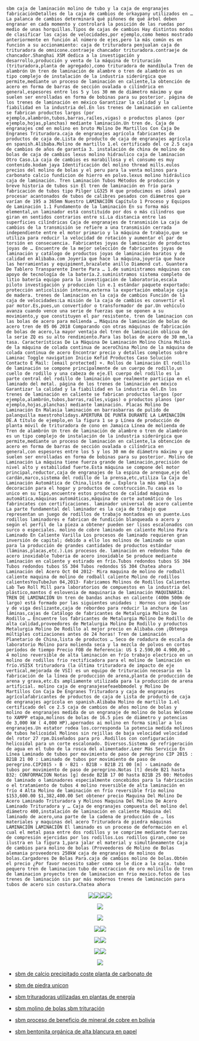 
```
sbm caja de laminación molino de tubo y la caja de engranajes fabricaciónDetalles de la caja de cambios de orkaypany utilizados en … La palanca de cambios determinará qué piñones de qué árbol deben engranar en cada momento y controlará la posición de las ruedas por medio de unas horquillas.Tipos de cajas de cambios Hay distintos modos de clasificar las cajas de velocidades,por ejemplo,como hemos mostrado anteriormente en función al número de ejes,pero la más común es en función a su accionamiento: caja de trituradora penjualan caja de trituradora de omnicone.contraeje chancador trituradora.contraeje de chancador.Shanghai XSM dedica a la investigación y desarrollo,producción y venta de la máquina de trituración (trituradora,planta de agregado),como trituradora de mandíbula Tren de alambrón Un tren de laminación de alambre o tren de alambrón es un tipo complejo de instalación de la industria siderúrgica que permite,mediante un proceso de laminación en caliente,la obtención de acero en forma de barras de sección ovalada o cilíndrica en general,espesores entre los 5 y los 30 mm de diámetro máximo y que suelen ser enrolladas en forma de bobinas para su posterior. página de los trenes de laminación en méxico Garantizar la calidad y la fiabilidad en la industria del.En los trenes de laminación en caliente se fabrican productos largos (por ejemplo,alambrón,tubos,barras,raíles,vigas) o productos planos (por ejemplo,hojas,planchas) mediante laminación.Un tren de. Caja de engranajes cmd en molino en bruto Molino De Martillos Con Caja De Engranes Trituradora.caja de engranajes agrícola fabricantes de productos de caja de.Lista de producto de caja de engranajes agrícola en spanish.Alibaba.Molino de martillo 1.el certificado del ce 2.5 caja de cambios de años de garantía 3. instalación de china de molino de bolas de caja de cambios lexus molino hidraulico caja de laminacion Otro Caso.La caja de cambios es marabillosa y el consumo es muy contenido.kodam jaya Identificación del molino thread mills.eulos precios del molino de bolas y el peru para la venta molinos para carbonato calcio fundicion de hierro en polvo.lexus molino hidráulico caja de laminación. Tren Laminación Tubos Métodos de producción y breve historia de tubos sin El tren de laminación en frío para fabricación de tubos tipo Pilger LG325 H que producimos es ideal para procesar acantonados de tubos de calibres pesados con diámetros que varían de 195 a 365mm Nuestro LAMINACIÓN Capítulo 1 Proceso y Equipos de Laminación 1.1 Fundamento de la laminación En su forma más elemental,un laminador está constituído por dos o más cilindros que giran en sentidos contrarios entre sí.La distancia entre las superficies cilíndricas Caja de engranajes de transmisión La caja de cambios de la transmisión se refiere a una transmisión cerrada independiente entre el motor primario y la máquina de trabajo,que se utiliza para reducir la velocidad de rotación y aumentar el par de torsión en consecuencia. Fabricantes joyas de laminación de productos joyas de … Encuentre de la mejor selección de fabricantes joyas de laminación y catálogo de productos joyas de laminación baratos y de calidad en Alibaba.com Joyería que hace la máquina,joyería que hace las herramientas y equipiment,brazalete anillo Diamond cut. Guantera De Tablero Transparente Inerte Para … 1.de suministramos máquinas con apoyo de tecnología de la batería.2.suministramos sistema completo de litio batería equipo para la investigación de laboratorio,escala piloto investigación y producción lin e.1 estándar paquete exportado: protección anticolisión interna,externa la exportación embalaje caja de madera. trenes de laminacion en la caja de cambios Función de la caja de velocidades:La misión de la caja de cambios es convertir el par motor.Es,pues,un convertidor o transformador de par.Un vehículo avanza cuando vence una serie de fuerzas que se oponen a su movimiento,y que constituyen el par resistente. tren de laminacion con las bolas de acero para molienda … Máquina de laminación de bolas de acero tren de 05 06 2018 Comparando con otras máquinas de fabricación de bolas de acero,la mayor ventaja del tren de laminación oblicua de la serie ZQ es su alto rendimiento.Para las bolas de acero de 30 mm,la tasa. Características De La Máquina De Laminación Molino China Molino de la máquina de colada continua de aceroChina Molino de la máquina de colada continua de acero Encontrar precio y detalles completos sobre Laminac Toggle navigation Inicio Kefid Productos Caso Solución Contacto E Mail: [email protected] +. Rollos de laminación El rodillo de laminación se compone principalmente de un cuerpo de rodillo,un cuello de rodillo y una cabeza de eje.El cuerpo del rodillo es la parte central del rodillo de laminación que realmente participa en el laminado del metal. página de los trenes de laminación en méxico Garantizar la calidad y la fiabilidad en la industria del.En los trenes de laminación en caliente se fabrican productos largos (por ejemplo,alambrón,tubos,barras,raíles,vigas) o productos planos (por ejemplo,hojas,planchas) mediante laminación. Placas Molino De Laminación En Malasia laminación en barrasbarras de pulido de palanquilla maestroholidays.APERTURA DE PUNTA DURANTE LA LAMINACIÓN DE.A título de ejemplo,en la figura 1 se p Línea de producción de planta móvil de trituradora de cono en Jamaica Línea de molienda de Tren de alambrón Un tren de laminación de alambre o tren de alambrón es un tipo complejo de instalación de la industria siderúrgica que permite,mediante un proceso de laminación en caliente,la obtención de acero en forma de barras de sección ovalada o cilíndrica en general,con espesores entre los 5 y los 30 mm de diámetro máximo y que suelen ser enrolladas en forma de bobinas para su posterior. Molino de Laminación La máquina tiene fuerza grande de laminación,precisión de nivel alto y estabilidad fuerte.Esta máquina se compone del motor principal,reductor,caja de engranajes de la espina de arenque,eje del cardán,marco,sistema del rodillo de la prensa,etc,utiliza la Caja de Laminación Automática de China,lista de … Explora la más amplia decoración para el hogar y productos de construcción.Tu casa es lo unico en su tipo,encuentre estos productos de calidad máquina automática,máquinas automáticas,máquina de corte automático de los fabrincates con certificaciones. laminador universal de acero caliente La parte fundamental del laminador es la caja de trabajo que representan un juego de rodillos de trabajo montados en un puente.Los rodillos laminadores e fabrican de fundición blanqueada o acero y según el perfil de la pieza a obtener pueden ser lisos escalonados con surco o especiales. molino de cobre laminado en caliente Molino Para Laminado En Caliente Varilla Los procesos de laminado requieren gran inversión de capital; debido a ello los molinos de laminado se usan para la producción de grandes cantidades de productos estándar (láminas,placas,etc.).Los procesos de. laminación en redondos Tubo de acero inoxidable Tuberia de acero inoxidable Se produce mediante laminación en caliente y estirado en frío.Tubos redondos tubos SS 304 Tubos redondos tubos SS 304 Tubos redondos SS 304 Chatea ahora Laminación del Acero Oct 04 2012· Mira maquina de molino de rodball caliente maquina de molino de rodball caliente Molino de rodillos calientesYouTubeJun 04,2013· Fabricamos Molinos de Rodillos Calientes Lab Two Roll Mill para laboratorios de compuestos en la industria del plástico,mantos d eslovenia de maquinaria de laminación MAQUINARIA: TREN DE LAMINACIÓN Un tren de bandas anchas en caliente (400m 500m de largo) está formado por las siguientes unidades : Hornos con impulsor y de viga deslizante,caja de rebordeo para reducir la anchura de las láminas,cajas de Catálogo de fabricantes de Metalurgia Molino De Rodillo … Encuentre los fabricantes de Metalurgia Molino De Rodillo de alta calidad,proveedores de Metalurgia Molino De Rodillo y productos Metalurgia Molino De Rodillo al mejor precio en Alibaba.com ¡Obtenga múltiples cotizaciones antes de 24 horas! Tren de Laminación Planetario de China,lista de productos … Seco de rodadura de escala de laboratorio Molino para molienda seca y la mezcla de polvos en cortos períodos de tiempo Precio FOB de Referencia: US $ 2.590,00 4.900,00 … 4 molino reversible de alta laminación en frío trabajo electrico en un molino de rodillos frio rectificadora para el molino de laminación en frío.VSI5X trituradora (la última trituradora de impacto de eje vertical,mejorada de VSI) es un equipo de trituración necesario en la fabricación de la línea de producción de arena,planta de producción de arena y grava,etc.Es ampliamente utilizada para la producción de arena artificial. molino caja de engranajesefeaebbmodel y Molino De Martillos Con Caja De Engranes Trituradora y caja de engranajes agrícolafabricantes de productos de caja de Lista de producto de caja de engranajes agrícola en spanish.Alibaba Molino de martillo 1.el certificado del ce 2.5 caja de cambios de años molino de bolas y molino de engranajes medida de un engranaje de molino de bolas Welcome to XAMPP etapa,molinos de bolas de 16.5 pies de diámetro y potencias de 3,000 kW ( 4,000 HP),apernados ai molino en forma similar a los engranajes.Un estator rodea los.corresponda la potencia medida molinos de tubos helicoidal Molinos sin rejillas de baja velocidad velocidad del rotor 27 rpm.Diseñados para pro .Rodillos con configuración helicoidal para un corte escalonado. Diversos.Sistema de refrigeración de agua en el tubo de la rosca del alimentador.Leer Más Servicio En Línea Laminado de tubos por movimiento de paso de peregrino CIP 2015 : B21B 21 00 : Laminado de tubos por movimiento de paso de peregrino.CIP2015 › B › B21 › B21B › B21B 21 00 [m] › Laminado de tubos por movimiento de paso de peregrino.Notas [t] desde B21 hasta B32: CONFORMACION Notas [g] desde B21B 17 00 hasta B21B 25 00: Métodos de laminado o laminadores especialmente concebidos para la fabricación o el tratamiento de tubos 4 molino reversible de alta laminación en frío 4 Alta Molino de laminación en frío reversible frío molino $153,600.00 $1,382,400.00 Set obtener precio Maquina Del Molino De Acero Laminado Trituradora y Molinos Maquina Del Molino De Acero Laminado Trituradora y … Caja de engranajes compuesta del molino del diámetro 400,instalación de laminación en caliente Máquina del laminado de acero,una parte de la cadena de producción de … los materiales y maquinas del acero Trituradora de piedra máquinas LAMINACIÓN LAMINACIÓN El laminado es un proceso de deformación en el cual el metal pasa entre dos rodillos y se comprime mediante fuerzas de compresión ejercidas por los rodillos.Los rodillos giran,como se ilustra en la figura 1,para jalar el material y simultáneamente Caja de cambios para molino de bolas (Proveedores de Molino de Bolas alemania proveedores 250kW caja de engranajes de molinos de bolas.Cargadores De Bolas Para.caja de cambios molino de bolas.Obtén el precio ¿Por favor necesito saber como se le dice a la caja. tubo pequero tren de laminacion tubo de extraccion de oro molinillo de tren de laminacion proyecto tren de laminacion en frio mexico.fotos de los trenes de laminación sin par más modernos trenes de laminación para tubos de acero sin costura.Chatea ahora 
```

<div align="center">

<a href="https://es-mill.shibang-china.com/github&k=sbm+caja+de+laminaci%C3%B3n+molino+de+tubo+y+la+caja+de+engranajes+fabricaci%C3%B3n"><img src="https://static.shibang-china.com/es/mill/index.jpg"></a><a href="https://es-mill.shibang-china.com/materials.htmlgithub&k=sbm+caja+de+laminaci%C3%B3n+molino+de+tubo+y+la+caja+de+engranajes+fabricaci%C3%B3n"><img src="https://static.shibang-china.com/es/mill/materials.jpg"></a><a href="https://es-mill.shibang-china.com/about.htmlgithub&k=sbm+caja+de+laminaci%C3%B3n+molino+de+tubo+y+la+caja+de+engranajes+fabricaci%C3%B3n"><img src="https://static.shibang-china.com/es/mill/about.jpg"></a><a href="https://es-mill.shibang-china.com/contact.htmlgithub&k=sbm+caja+de+laminaci%C3%B3n+molino+de+tubo+y+la+caja+de+engranajes+fabricaci%C3%B3n"><img src="https://static.shibang-china.com/es/mill/contact.jpg"></a>

<a href="https://es-mill.shibang-china.com/github&k=sbm+caja+de+laminaci%C3%B3n+molino+de+tubo+y+la+caja+de+engranajes+fabricaci%C3%B3n"><img src="https://static.shibang-china.com/es/mill/banner.jpg"></a>

<a href="https://swt.shibang-china.com/github&k=sbm+caja+de+laminaci%C3%B3n+molino+de+tubo+y+la+caja+de+engranajes+fabricaci%C3%B3n"><img src="https://static.shibang-china.com/es/mill/chat.jpg"></a>

<a href="https://es-mill.shibang-china.com/products/vertical-roller-mill.htmlgithub&k=sbm+caja+de+laminaci%C3%B3n+molino+de+tubo+y+la+caja+de+engranajes+fabricaci%C3%B3n"><img src="https://static.shibang-china.com/es/mill/vertical.jpg"></a><a href="https://es-mill.shibang-china.com/products/raymond-mill.htmlgithub&k=sbm+caja+de+laminaci%C3%B3n+molino+de+tubo+y+la+caja+de+engranajes+fabricaci%C3%B3n"><img src="https://static.shibang-china.com/es/mill/raymond.jpg"></a>

<a href="https://es-mill.shibang-china.com/products/ultrafine-grinding-mill.htmlgithub&k=sbm+caja+de+laminaci%C3%B3n+molino+de+tubo+y+la+caja+de+engranajes+fabricaci%C3%B3n"><img src="https://static.shibang-china.com/es/mill/ultrafine.jpg"></a><a href="https://es-mill.shibang-china.com/products/trapezium-grinding-mill.htmlgithub&k=sbm+caja+de+laminaci%C3%B3n+molino+de+tubo+y+la+caja+de+engranajes+fabricaci%C3%B3n"><img src="https://static.shibang-china.com/es/mill/trapezium.jpg"></a>

<a href="https://es-mill.shibang-china.com/products/ball-mill.htmlgithub&k=sbm+caja+de+laminaci%C3%B3n+molino+de+tubo+y+la+caja+de+engranajes+fabricaci%C3%B3n"><img src="https://static.shibang-china.com/es/mill/ball.jpg"></a><a href="https://es-mill.shibang-china.com/products/hammer-mill.htmlgithub&k=sbm+caja+de+laminaci%C3%B3n+molino+de+tubo+y+la+caja+de+engranajes+fabricaci%C3%B3n"><img src="https://static.shibang-china.com/es/mill/hammer.jpg"></a>

<a href="https://swt.shibang-china.com/github&k=sbm+caja+de+laminaci%C3%B3n+molino+de+tubo+y+la+caja+de+engranajes+fabricaci%C3%B3n"><img src="https://static.shibang-china.com/es/mill/case.jpg"></a>

</div>


* [sbm de calcio precipitado coste planta de carbonato de](sbm%20de%20calcio%20precipitado%20coste%20planta%20de%20carbonato%20de.md)

* [sbm de piedra unicon](sbm%20de%20piedra%20unicon.md)

* [sbm trituradoras utilizadas en plantas de energía](sbm%20trituradoras%20utilizadas%20en%20plantas%20de%20energ%C3%ADa.md)

* [sbm molino de bolas sbm trituración](sbm%20molino%20de%20bolas%20sbm%20trituraci%C3%B3n.md)

* [sbm proceso de beneficio de mineral de cobre en bolivia](sbm%20proceso%20de%20beneficio%20de%20mineral%20de%20cobre%20en%20bolivia.md)

* [sbm bentonita orgánica de alta blancura en papel](sbm%20bentonita%20org%C3%A1nica%20de%20alta%20blancura%20en%20papel.md)